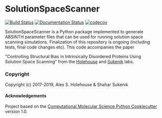 SolutionSpaceScanner
==============================
[//]: # (Badges)
[![Build Status](https://travis-ci.org/holehouse-lab/solutionspacescanner.svg?branch=master)](https://travis-ci.org/holehouse-lab/solutionspacescanner)
[![Documentation Status](https://readthedocs.org/projects/solutionspacescanner/badge/?version=latest)](https://solutionspacescanner.readthedocs.io/en/latest/?badge=latest)
[![codecov](https://codecov.io/gh/holehouse-lab/solutionspacescanner/branch/master/graph/badge.svg)](https://codecov.io/gh/holehouse-lab/solutionspacescanner)


SolutionSpaceScanner is a Python package implemented to generate ABSINTH parameter files that can be used for running solution space
scanning simulations. Finalization of this repository is ongoing (including tests, final code changes etc). This code accompanies the paper

"Controlling Structural Bias in Intrinsically Disordered Proteins Using Solution Space Scanning" from the [Holehouse](http://holehouselab.com) and [Sukenik](http://sukeniklab.com) labs. 


### Copyright

Copyright (c) 2017-2019, Alex S. Holehouse & Shahar Sukenik


#### Acknowledgements
 
Project based on the 
[Computational Molecular Science Python Cookiecutter](https://github.com/molssi/cookiecutter-cms) version 1.0.
